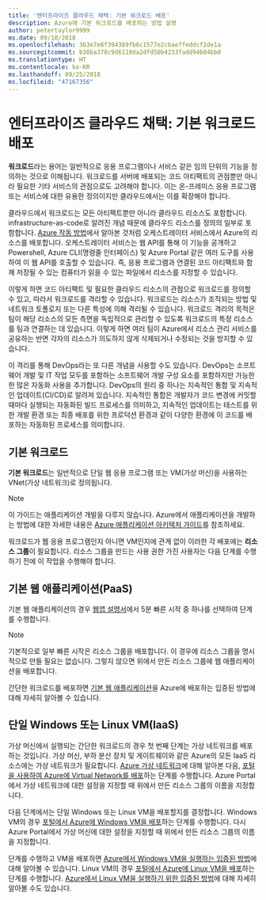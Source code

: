 ```yaml
---
title: '엔터프라이즈 클라우드 채택: 기본 워크로드 배포'
description: Azure에 기본 워크로드를 배포하는 방법 설명
author: petertaylor9999
ms.date: 09/10/2018
ms.openlocfilehash: 363e7e6f394389fb6c1577e2cbaeffeddcf2de1a
ms.sourcegitcommit: b38ba378c9d6110da2dfd50b4233fadd94604bb0
ms.translationtype: HT
ms.contentlocale: ko-KR
ms.lasthandoff: 09/25/2018
ms.locfileid: "47167356"
---
```

# <a name="enterprise-cloud-adoption-deploy-a-basic-workload"></a>엔터프라이즈 클라우드 채택: 기본 워크로드 배포

**워크로드**라는 용어는 일반적으로 응용 프로그램이나 서비스 같은 임의 단위의 기능을 정의하는 것으로 이해됩니다. 워크로드를 서버에 배포되는 코드 아티팩트의 관점뿐만 아니라 필요한 기타 서비스의 관점으로도 고려해야 합니다. 이는 온-프레미스 응용 프로그램 또는 서비스에 대한 유용한 정의이지만 클라우드에서는 이를 확장해야 합니다.

클라우드에서 워크로드는 모든 아티팩트뿐만 아니라 클라우드 리소스도 포함합니다. infrastructure-as-code로 알려진 개념 때문에 클라우드 리소스를 정의의 일부로 포함합니다. [Azure 작동 방법](../getting-started/what-is-azure.md)에서 알아본 것처럼 오케스트레이터 서비스에서 Azure의 리소스를 배포합니다. 오케스트레이터 서비스는 웹 API를 통해 이 기능을 공개하고 Powershell, Azure CLI(명령줄 인터페이스) 및 Azure Portal 같은 여러 도구를 사용하여 이 웹 API를 호출할 수 있습니다. 즉, 응용 프로그램과 연결된 코드 아티팩트와 함께 저장될 수 있는 컴퓨터가 읽을 수 있는 파일에서 리소스를 지정할 수 있습니다.

이렇게 하면 코드 아티팩트 및 필요한 클라우드 리소스의 관점으로 워크로드를 정의할 수 있고, 따라서 워크로드를 격리할 수 있습니다. 워크로드는 리소스가 조직되는 방법 및 네트워크 토폴로지 또는 다른 특성에 의해 격리될 수 있습니다. 워크로드 격리의 목적은 팀이 해당 리소스의 모든 측면을 독립적으로 관리할 수 있도록 워크로드의 특정 리소스를 팀과 연결하는 데 있습니다. 이렇게 하면 여러 팀이 Azure에서 리소스 관리 서비스를 공유하는 반면 각자의 리소스가 의도하지 않게 삭제되거나 수정되는 것을 방지할 수 있습니다.

이 격리를 통해 DevOps라는 또 다른 개념을 사용할 수도 있습니다. DevOps는 소프트웨어 개발 및 IT 작업 모두를 포함하는 소프트웨어 개발 구성 요소를 포함하지만 가능한 한 많은 자동화 사용을 추가합니다. DevOps의 원리 중 하나는 지속적인 통합 및 지속적인 업데이트(CI/CD)로 알려져 있습니다. 지속적인 통합은 개발자가 코드 변경에 커밋할 때마다 실행되는 자동화된 빌드 프로세스를 의미하고, 지속적인 업데이트는 테스트를 위한 개발 환경 또는 최종 배포를 위한 프로덕션 환경과 같이 다양한 환경에 이 코드를 배포하는 자동화된 프로세스를 의미합니다.

## <a name="basic-workload"></a>기본 워크로드

**기본 워크로드**는 일반적으로 단일 웹 응용 프로그램 또는 VM(가상 머신)을 사용하는 VNet(가상 네트워크)로 정의됩니다. 

> [!NOTE]
> 이 가이드는 애플리케이션 개발을 다루지 않습니다. Azure에서 애플리케이션을 개발하는 방법에 대한 자세한 내용은 [Azure 애플리케이션 아키텍처 가이드](/azure/architecture/guide/)를 참조하세요.

워크로드가 웹 응용 프로그램인지 아니면 VM인지에 관계 없이 이러한 각 배포에는 **리소스 그룹**이 필요합니다. 리소스 그룹을 만드는 사용 권한 가진 사용자는 다음 단계를 수행하기 전에 이 작업을 수행해야 합니다.

## <a name="basic-web-application-paas"></a>기본 웹 애플리케이션(PaaS)

기본 웹 애플리케이션의 경우 [웹앱 설명서](/azure/app-service?toc=/azure/architecture/cloud-adoption-guide/toc.json)에서 5분 빠른 시작 중 하나를 선택하여 단계를 수행합니다. 

> [!NOTE]
> 기본적으로 일부 빠른 시작은 리소스 그룹을 배포합니다. 이 경우에 리소스 그룹을 명시적으로 만들 필요는 없습니다. 그렇지 않으면 위에서 만든 리소스 그룹에 웹 애플리케이션을 배포합니다.

간단한 워크로드를 배포하면 [기본 웹 애플리케이션](/azure/architecture/reference-architectures/app-service-web-app/basic-web-app?toc=/azure/architecture/cloud-adoption-guide/toc.json)을 Azure에 배포하는 입증된 방법에 대해 자세히 알아볼 수 있습니다.

## <a name="single-windows-or-linux-vm-iaas"></a>단일 Windows 또는 Linux VM(IaaS)

가상 머신에서 실행되는 간단한 워크로드의 경우 첫 번째 단계는 가상 네트워크를 배포하는 것입니다. 가상 머신, 부하 분산 장치 및 게이트웨이와 같은 Azure의 모든 IaaS 리소스에는 가상 네트워크가 필요합니다. [Azure 가상 네트워크](/azure/virtual-network/virtual-networks-overview?toc=/azure/architecture/cloud-adoption-guide/toc.json)에 대해 알아본 다음, [포털을 사용하여 Azure에 Virtual Network를 배포](/azure/virtual-network/quick-create-portal?toc=/azure/architecture/cloud-adoption-guide/toc.json)하는 단계를 수행합니다. Azure Portal에서 가상 네트워크에 대한 설정을 지정할 때 위에서 만든 리소스 그룹의 이름을 지정합니다.

다음 단계에서는 단일 Windows 또는 Linux VM을 배포할지를 결정합니다. Windows VM의 경우 [포털에서 Azure에 Windows VM을 배포](/azure/virtual-machines/windows/quick-create-portal?toc=/azure/architecture/cloud-adoption-guide/toc.json)하는 단계를 수행합니다. 다시 Azure Portal에서 가상 머신에 대한 설정을 지정할 때 위에서 만든 리소스 그룹의 이름을 지정합니다.

단계를 수행하고 VM을 배포하면 [Azure에서 Windows VM을 실행하는 입증된 방법](/azure/architecture/reference-architectures/virtual-machines-windows/single-vm?toc=/azure/architecture/cloud-adoption-guide/toc.json)에 대해 알아볼 수 있습니다. Linux VM의 경우 [포털에서 Azure에 Linux VM을 배포](/azure/virtual-machines/linux/quick-create-portal?toc=/azure/architecture/cloud-adoption-guide/toc.json)하는 단계를 수행합니다. [Azure에서 Linux VM을 실행하기 위한 입증된 방법](/azure/architecture/reference-architectures/virtual-machines-linux/single-vm?toc=/azure/architecture/cloud-adoption-guide/toc.json)에 대해 자세히 알아볼 수도 있습니다.
